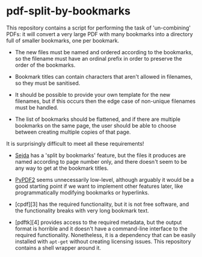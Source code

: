 # pdf-split-by-bookmarks

This repository contains a script for performing the task of 'un-combining'
PDFs: it will convert a very large PDF with many bookmarks into a directory
full of smaller bookmarks, one per bookmark.

* The new files must be named and ordered according to the bookmarks, so the
  filename must have an ordinal prefix in order to preserve the order of the
  bookmarks.

* Bookmark titles can contain characters that aren't allowed in filenames, so
  they must be sanitised.

* It should be possible to provide your own template for the new filenames, but
  if this occurs then the edge case of non-unique filenames must be handled.

* The list of bookmarks should be flattened, and if there are multiple
  bookmarks on the same page, the user should be able to choose between
  creating multiple copies of that page.

It is surprisingly difficult to meet all these requirements!

* [Sejda][1] has a 'split by bookmarks' feature, but the files it produces are
  named according to page number only, and there doesn't seem to be any way to
  get at the bookmark titles.

  [1]: https://github.com/torakiki/sejda

* [PyPDF2][2] seems unnecessarily low-level, although arguably it would be a
  good starting point if we want to implement other features later, like
  programmatically modifying bookmarks or hyperlinks.

  [2]: https://medium.com/@menglishu09/get-bookmarks-from-pdf-using-pypdf2-4166ae8eb6f6

* [cpdf][3] has the required functionality, but it is not free software, and
  the functionality breaks with very long bookmark text.

* [pdftk][4] provides access to the required metadata, but the output format is
  horrible and it doesn't have a command-line interface to the required
  functionality. Nonetheless, it is a dependency that can be easily installed
  with `apt-get` without creating licensing issues. This repository contains
  a shell wrapper around it.
